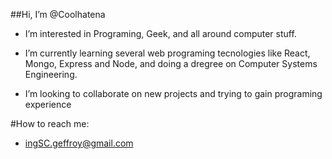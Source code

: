 ##Hi, I’m @Coolhatena
- I’m interested in Programing, Geek, and all around computer stuff.

- I’m currently learning several web programing tecnologies like React, Mongo, Express and Node,
  and doing a dregree on Computer Systems Engineering.

- I’m looking to collaborate on new projects and trying to gain programing experience

#How to reach me: 
- ingSC.geffroy@gmail.com

<!---
Coolhatena/Coolhatena is a ✨ special ✨ repository because its `README.md` (this file) appears on your GitHub profile.
You can click the Preview link to take a look at your changes.
--->
